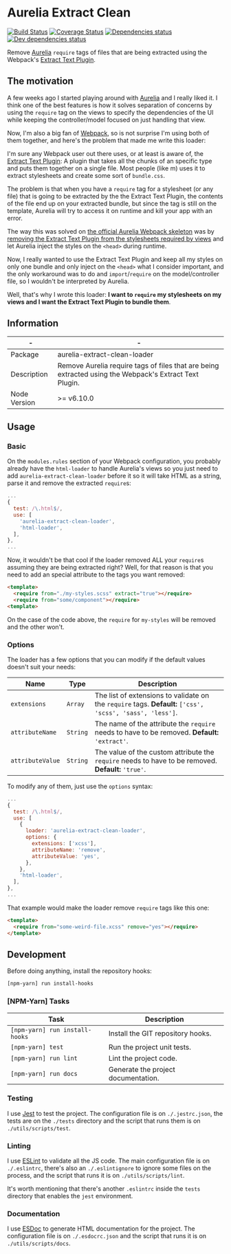 # Aurelia Extract Clean

[![Build Status](https://travis-ci.org/homer0/aurelia-extract-clean-loader.svg?branch=master)](https://travis-ci.org/homer0/aurelia-extract-clean-loader) [![Coverage Status](https://coveralls.io/repos/homer0/aurelia-extract-clean-loader/badge.svg?branch=master&service=github)](https://coveralls.io/github/homer0/aurelia-extract-clean-loader?branch=master) [![Dependencies status](https://david-dm.org/homer0/aurelia-extract-clean-loader.svg)](https://david-dm.org/homer0/aurelia-extract-clean-loader) [![Dev dependencies status](https://david-dm.org/homer0/aurelia-extract-clean-loader/dev-status.svg)](https://david-dm.org/homer0/aurelia-extract-clean-loader?type=dev)

Remove [Aurelia](http://aurelia.io) `require` tags of files that are being extracted using the Webpack's [Extract Text Plugin](https://github.com/webpack-contrib/extract-text-webpack-plugin).

## The motivation

A few weeks ago I started playing around with [Aurelia](http://aurelia.io) and I really liked it. I think one of the best features is how it solves separation of concerns by using the `require` tag on the views to specify the dependencies of the UI while keeping the controller/model focused on just handling that view.

Now, I'm also a big fan of [Webpack](https://webpack.js.org/), so is not surprise I'm using both of them together, and here's the problem that made me write this loader:

I'm sure any Webpack user out there uses, or at least is aware of, the [Extract Text Plugin](https://github.com/webpack-contrib/extract-text-webpack-plugin): A plugin that takes all the chunks of an specific type and puts them together on a single file. Most people (like m) uses it to extract stylesheets and create some sort of `bundle.css`.

The problem is that when you have a `require` tag for a stylesheet (or any file) that is going to be extracted by the the Extract Text Plugin, the contents of the file end up on your extracted bundle, but since the tag is still on the template, Aurelia will try to access it on runtime and kill your app with an error.

The way this was solved on [the official Aurelia Webpack skeleton](https://github.com/aurelia/skeleton-navigation/blob/master/skeleton-esnext-webpack/) was by [removing the Extract Text Plugin from the stylesheets required by views](https://github.com/aurelia/skeleton-navigation/blob/master/skeleton-esnext-webpack/webpack.config.js#L62-L68) and let Aurelia inject the styles on the `<head>` during runtime.

Now, I really wanted to use the Extract Text Plugin and keep all my styles on only one bundle and only inject on the `<head>` what I consider important, and the only workaround was to do and `import`/`require` on the model/controller file, so I wouldn't be interpreted by Aurelia.

Well, that's why I wrote this loader: **I want to `require` my stylesheets on my views and I want the Extract Text Plugin to bundle them**.

## Information

| -            | -                                                                  |
|--------------|--------------------------------------------------------------------|
| Package      | aurelia-extract-clean-loader                                                 |
| Description  | Remove Aurelia require tags of files that are being extracted using the Webpack's Extract Text Plugin. |
| Node Version | >= v6.10.0                                                          |

## Usage

### Basic

On the `modules.rules` section of your Webpack configuration, you probably already have the `html-loader` to handle Aurelia's views so you just need to add `aurelia-extract-clean-loader` before it so it will take HTML as a string, parse it and remove the extracted `require`s:

```js
...
{
  test: /\.html$/,
  use: [
    'aurelia-extract-clean-loader',
    'html-loader',
  ],
},
...
```

Now, it wouldn't be that cool if the loader removed ALL your `require`s assuming they are being extracted right? Well, for that reason is that you need to add an special attribute to the tags you want removed:

```html
<template>
  <require from="./my-styles.scss" extract="true"></require>
  <require from="some/component"></require>
<template>
```

On the case of the code above, the `require` for `my-styles` will be removed and the other won't.

### Options

The loader has a few options that you can modify if the default values doesn't suit your needs:

| Name             | Type     | Description                                                                                              |
|------------------|----------|----------------------------------------------------------------------------------------------------------|
| `extensions`     | `Array`  | The list of extensions to validate on the `require` tags. **Default:** `['css', 'scss', 'sass', 'less']`.|
| `attributeName`  | `String` | The name of the attribute the `require` needs to have to be removed. **Default:** `'extract'`.           |
| `attributeValue` | `String` | The value of the custom attribute the `require` needs to have to be removed. **Default:** `'true'`.      |

To modify any of them, just use the `options` syntax:

```js
...
{
  test: /\.html$/,
  use: [
    {
      loader: 'aurelia-extract-clean-loader',
      options: {
        extensions: ['xcss'],
        attributeName: 'remove',
        attributeValue: 'yes',
      },
    },
    'html-loader',
  ],
},
...
```

That example would make the loader remove `require` tags like this one:

```html
<template>
  <require from="some-weird-file.xcss" remove="yes"></require>
</template>
```

## Development

Before doing anything, install the repository hooks:

```bash
[npm-yarn] run install-hooks
```

### [NPM-Yarn] Tasks

| Task                           | Description                         |
|--------------------------------|-------------------------------------|
| `[npm-yarn] run install-hooks` | Install the GIT repository hooks.   |
| `[npm-yarn] test`              | Run the project unit tests.         |
| `[npm-yarn] run lint`          | Lint the project code.              |
| `[npm-yarn] run docs`          | Generate the project documentation. |

### Testing

I use [Jest](https://facebook.github.io/jest/) to test the project. The configuration file is on `./.jestrc.json`, the tests are on the `./tests` directory and the script that runs them is on `./utils/scripts/test`.

### Linting

I use [ESLint](http://eslint.org) to validate all the JS code. The main configuration file is on `./.eslintrc`, there's also an `./.eslintignore` to ignore some files on the process, and the script that runs it is on `./utils/scripts/lint`.

It's worth mentioning that there's another `.eslintrc` inside the `tests` directory that enables the `jest` environment.

### Documentation

I use [ESDoc](http://esdoc.org) to generate HTML documentation for the project. The configuration file is on `./.esdocrc.json` and the script that runs it is on `./utils/scripts/docs`.